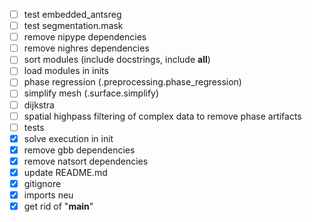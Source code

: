 - [ ] test embedded_antsreg
- [ ] test segmentation.mask
- [ ] remove nipype dependencies
- [ ] remove nighres dependencies
- [ ] sort modules (include docstrings, include __all__)
- [ ] load modules in inits
- [ ] phase regression (.preprocessing.phase_regression)
- [ ] simplify mesh (.surface.simplify)
- [ ] dijkstra
- [ ] spatial highpass filtering of complex data to remove phase artifacts
- [ ] tests
- [x] solve execution in init
- [x] remove gbb dependencies
- [x] remove natsort dependencies
- [x] update README.md
- [x] gitignore
- [x] imports neu
- [x] get rid of "__main__"
